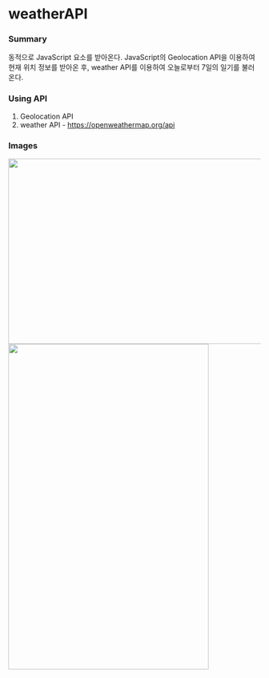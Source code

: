 # weatherAPI

### Summary
동적으로 JavaScript 요소를 받아온다.
JavaScript의 Geolocation API을 이용하여 현재 위치 정보를 받아온 후, weather API를 이용하여 오늘로부터 7일의 일기를 불러온다.

### Using API
1. Geolocation API
2. weather API - https://openweathermap.org/api

### Images
<img src="https://user-images.githubusercontent.com/61791986/100635098-6db89100-3373-11eb-8d9c-ae33e16683ef.png"  width="700" height="370">
<img src="https://user-images.githubusercontent.com/61791986/100635204-96d92180-3373-11eb-82b9-8ac1ce919f23.png"  width="400" height="650">


